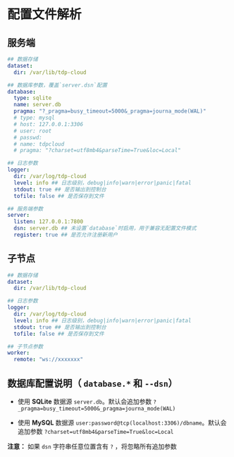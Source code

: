 # 配置文件解析

## 服务端

```yaml
## 数据存储
dataset:
  dir: /var/lib/tdp-cloud

## 数据库参数，覆盖`server.dsn`配置
database:
  type: sqlite
  name: server.db
  pragma: "?_pragma=busy_timeout=5000&_pragma=journa_mode(WAL)"
  # type: mysql
  # host: 127.0.0.1:3306
  # user: root
  # passwd:
  # name: tdpcloud
  # pragma: "?charset=utf8mb4&parseTime=True&loc=Local"

## 日志参数
logger:
  dir: /var/log/tdp-cloud
  level: info ## 日志级别，debug|info|warn|error|panic|fatal
  stdout: true ## 是否输出到控制台
  tofile: false ## 是否保存到文件

## 服务端参数
server:
  listen: 127.0.0.1:7800
  dsn: server.db ## 未设置`database`时启用，用于兼容无配置文件模式
  register: true ## 是否允许注册新用户
```

## 子节点

```yaml
## 数据存储
dataset:
  dir: /var/lib/tdp-cloud

## 日志参数
logger:
  dir: /var/log/tdp-cloud
  level: info ## 日志级别，debug|info|warn|error|panic|fatal
  stdout: true ## 是否输出到控制台
  tofile: false ## 是否保存到文件

## 子节点参数
worker:
  remote: "ws://xxxxxxx"
```

## 数据库配置说明（ `database.*` 和 `--dsn`）

- 使用 **SQLite** 数据源 `server.db`。默认会追加参数 `?_pragma=busy_timeout=5000&_pragma=journa_mode(WAL)`

- 使用 **MySQL**  数据源 `user:password@tcp(localhost:3306)/dbname`。默认会追加参数 `?charset=utf8mb4&parseTime=True&loc=Local`

**注意：** 如果 `dsn` 字符串任意位置含有 `?` ，将忽略所有追加参数
